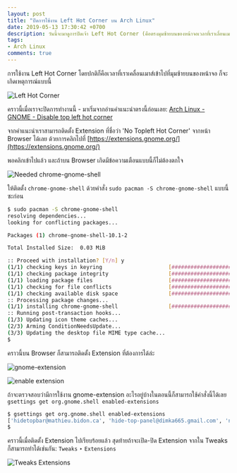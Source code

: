 ```yaml
---
layout: post
title: "ปิดการใช้งาน Left Hot Corner บน Arch Linux"
date: 2019-05-13 17:30:42 +0700
description: วันนี้จะมาดูการปิดเจ้า Left Hot Corner (คือตรงมุมซ้ายบนของหน้าจอเวลาที่เราเลื่อนเมาส์เข้าไป) บน Arch Linux กันครับ
tags:
- Arch Linux
comments: true
---
```

การใช้งาน Left Hot Corner โดยปกติก็คือเวลาที่เราเคลื่อนเมาส์เข้าไปที่มุมซ้ายบนของหน้าจอ ก็จะเกิดเหตุการณ์แบบนี้

![Left Hot Corner](https://res.cloudinary.com/sdees-reallife/image/upload/v1557743817/Screenshot_from_2019-05-13_16-35-51.png)

คราวนี้เมื่อเราจะปิดการทำงานนี้ - มาเริ่มจากอ่านคำแนะนำตรงนี้ก่อนเลย: [Arch Linux - GNOME - Disable top left hot corner](https://wiki.archlinux.org/index.php/GNOME#Disable_top_left_hot_corner)

จากคำแนะนำเราสามารถติดตั้ง Extension ที่ชื่อว่า 'No Topleft Hot Corner' จากหน้า Browser ได้เลย ด้วยการคลิกไปที่ [https://extensions.gnome.org/](https://extensions.gnome.org/)

พอคลิกเข้าไปแล้ว และถ้าบน Browser เกิดมีข้อความเตือนแบบนี้ก็ไม่ต้องตกใจ

![Needed chrome-gnome-shell](https://res.cloudinary.com/sdees-reallife/image/upload/v1557745360/Screenshot_from_2019-05-13_17-53-18.png)

ให้ติดตั้ง `chrome-gnome-shell` ด้วยคำสั่ง `sudo pacman -S chrome-gnome-shell` แบบนี้ซะก่อน

```bash
$ sudo pacman -S chrome-gnome-shell
resolving dependencies...
looking for conflicting packages...

Packages (1) chrome-gnome-shell-10.1-2

Total Installed Size:  0.03 MiB

:: Proceed with installation? [Y/n] y
(1/1) checking keys in keyring                     [###################] 100%
(1/1) checking package integrity                   [###################] 100%
(1/1) loading package files                        [###################] 100%
(1/1) checking for file conflicts                  [###################] 100%
(1/1) checking available disk space                [###################] 100%
:: Processing package changes...
(1/1) installing chrome-gnome-shell                [###################] 100%
:: Running post-transaction hooks...
(1/3) Updating icon theme caches...
(2/3) Arming ConditionNeedsUpdate...
(3/3) Updating the desktop file MIME type cache...
$
```

คราวนี้บน Browser ก็สามารถติดตั้ง Extension ที่ต้องการได้ล่ะ

![gnome-extension](https://res.cloudinary.com/sdees-reallife/image/upload/v1557745400/Screenshot_from_2019-05-13_17-46-03.png)

![enable extension](https://res.cloudinary.com/sdees-reallife/image/upload/v1557745446/Screenshot_from_2019-05-13_17-46-37.png)

ถ้าจะตรวจสอบว่ามีการใช้งาน gnome-extension อะไรอยู่บ้างในตอนนี้ก็สามารถใช้คำสั่งนี้ได้เลย `gsettings get org.gnome.shell enabled-extensions`

```bash
$ gsettings get org.gnome.shell enabled-extensions
['hidetopbar@mathieu.bidon.ca', 'hide-top-panel@dimka665.gmail.com', 'nohotcorner@azuri.free.fr']
$
```

คราวนี้เมื่อติดตั้ง Extension ไปเรียบร้อยแล้ว สุดท้ายถ้าจะเปิด-ปิด Extension จากใน Tweaks ก็สามารถทำได้เช่นกัน: `Tweaks` ‣ `Extensions`

![Tweaks Extensions](https://res.cloudinary.com/sdees-reallife/image/upload/v1557745471/Screenshot_from_2019-05-13_17-47-12.png)
